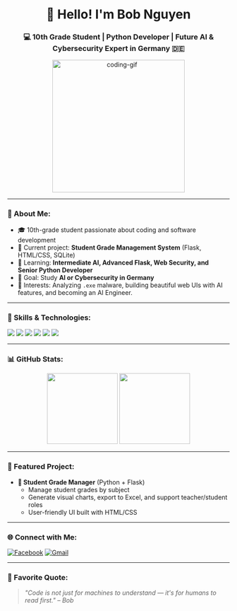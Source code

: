 <h1 align="center">👋 Hello! I'm Bob Nguyen</h1>
<h3 align="center">💻 10th Grade Student | Python Developer | Future AI & Cybersecurity Expert in Germany 🇩🇪</h3>

<p align="center">
  <img src="https://media.giphy.com/media/qgQUggAC3Pfv687qPC/giphy.gif" width="300" alt="coding-gif" />
</p>

---

### 📌 About Me:
- 🎓 10th-grade student passionate about coding and software development
- 🔭 Current project: **Student Grade Management System** (Flask, HTML/CSS, SQLite)
- 🌱 Learning: **Intermediate AI, Advanced Flask, Web Security, and Senior Python Developer**
- 🎯 Goal: Study **AI or Cybersecurity in Germany**
- 💬 Interests: Analyzing `.exe` malware, building beautiful web UIs with AI features, and becoming an AI Engineer.

---

### 🚀 Skills & Technologies:
<p>
  <img src="https://img.shields.io/badge/Python-3670A0?style=for-the-badge&logo=python&logoColor=white"/>
  <img src="https://img.shields.io/badge/Flask-000000?style=for-the-badge&logo=flask&logoColor=white"/>
  <img src="https://img.shields.io/badge/HTML5-E34F26?style=for-the-badge&logo=html5&logoColor=white"/>
  <img src="https://img.shields.io/badge/CSS3-1572B6?style=for-the-badge&logo=css3&logoColor=white"/>
  <img src="https://img.shields.io/badge/SQLite-003B57?style=for-the-badge&logo=sqlite&logoColor=white"/>
  <img src="https://img.shields.io/badge/Matplotlib-11557C?style=for-the-badge&logo=matplotlib&logoColor=white"/>
</p>

---

### 📊 GitHub Stats:
<p align="center">
  <img src="https://github-readme-stats.vercel.app/api?username=BobNguyen-Dev&show_icons=true&theme=radical" height="160"/>
  <img src="https://github-readme-streak-stats.herokuapp.com/?user=BobNguyen-Dev&theme=radical" height="160"/>
</p>

---

### 📂 Featured Project:
- **📘 Student Grade Manager** (Python + Flask)
  - Manage student grades by subject
  - Generate visual charts, export to Excel, and support teacher/student roles
  - User-friendly UI built with HTML/CSS

---

### 🌐 Connect with Me:
[![Facebook](https://img.shields.io/badge/Facebook-1877F2?style=for-the-badge&logo=facebook&logoColor=white)](https://facebook.com/your-profile)
[![Gmail](https://img.shields.io/badge/Gmail-D14836?style=for-the-badge&logo=gmail&logoColor=white)](mailto:bob@example.com)

---

### 🧠 Favorite Quote:
> _"Code is not just for machines to understand — it's for humans to read first." – Bob_
